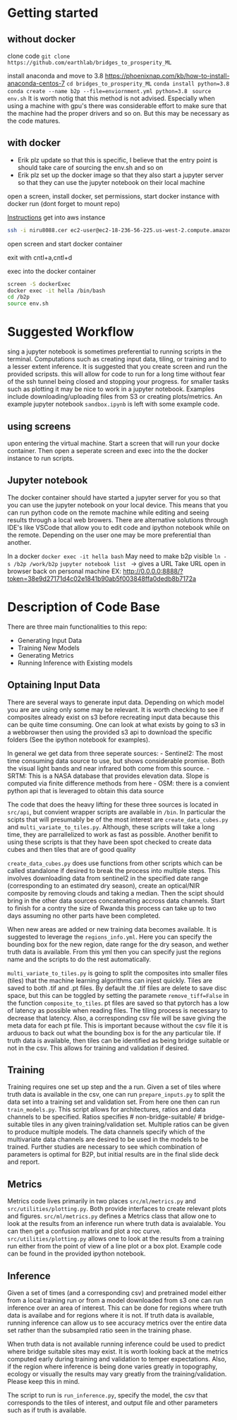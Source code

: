 # 
# Getting started 
## without docker 

clone code 
`git clone https://github.com/earthlab/bridges_to_prosperity_ML`

install anaconda and move to 3.8
<https://phoenixnap.com/kb/how-to-install-anaconda-centos-7>
`cd bridges_to_prosperity_ML`
`conda install python=3.8`
`conda create --name b2p --file=enviornment.yml python=3.8 ` 
`source env.sh`
It is worth notig that this method is not advised. Especially when using a machine with gpu's there was considerable effort to make sure that the machine had the proper drivers and so on. But this may be necessary as the code matures.

## with docker

* Erik plz update so that this is specific, I believe that the entry point is should take care of sourcing the env.sh and so on
* Erik plz set up the docker image so that they also start a jupyter server so that they can use the jupyter notebook on their local machine 

open a screen, install docker, set permissions, start docker instance with docker run (dont forget to mount repo)

[Instructions](https://docs.google.com/document/d/1SiW0amSxxCDKeDycJTu-SBKYeerSx2lM9a7lR_F3PYs/edit#)
get into aws instance
``` bash 
ssh -i niru8088.cer ec2-user@ec2-18-236-56-225.us-west-2.compute.amazonaws.com 
```

open screen and start docker container
<!-- ``` bash 
screen -S dockerRun
sudo yum update 
sudo amazon-linux-extras install docker
sudo service docker start
sudo chmod 666 /var/run/docker.sock
docker system prune
'
docker run --name hella --hostname localhost -v $PWD/bridges_to_prosperity_ML:/b2p -it -p 8888:8888 earthlab/earth-analytics-python-env
``` -->
exit with cntl+a,cntl+d

exec into the docker container
``` bash 
screen -S dockerExec
docker exec -it hella /bin/bash
cd /b2p
source env.sh
```

# Suggested Workflow 

sing a jupyter notebook is sometimes preferential to running scripts in the terminal. Computations such as creating input data, tiling, or training and to a lesser extent inference. It is suggested that you create screen and run the provided scripsts. this will allow for code to run for a long time without fear of the ssh tunnel being closed and stopping your progress. for smaller tasks such as plotting it may be nice to work in a jupyter notebook. Examples include downloading/uploading files from S3 or creating plots/metrics. An example jupyter notebook `sandbox.ipynb` is left with some example code.

## using screens
upon entering the virtual machine. Start a screen that will run your docke container. Then open a seperate screen and exec into the the docker instance to run scripts.

## Jupyter notebook
The docker container should have started a jupyter server for you so that you can use the jupyter notebook on your local device. This means that you can run python code on the remote machine while editing and seeing results through a local web browers. There are alternative solutions through IDE's like VSCode that allow you to edit code and ipython notebook while on the remote. Depending on the user one may be more preferential than another. 

In a docker 
`docker exec -it hella bash`
May need to make b2p visible
`ln -s /b2p /work/b2p`
`jupyter notebook list `  -> gives a URL 
Take URL open in browser back on personal machine
EX: http://0.0.0.0:8888/?token=38e9d27171d4c02e1841b90ab5f003848ffa0dedb8b7172a

# Description of Code Base

There are three main functionalities to this repo: 
- Generating Input Data
- Training New Models
- Generating Metrics
- Running Inference with Existing models

## Optaining Input Data

There are several ways to generate input data. Depending on which model you are are using only some may be relevant. It is worth checking to see if composites already exist on s3 before recreating input data because this can be quite time consuming. One can look at what exists by going to s3 in a webbrowser then using the provided s3 api to download the specific folders (See the ipython notebook for examples).

In general we get data from three seperate sources:
    - Sentinel2: The most time consuming data source to use, but shows considerable promise. Both the visual light bands and near infrared both come from this source.
    - SRTM: This is a NASA database that provides elevation data. Slope is computed via finite difference methods from here
    - OSM: there is a convient python api that is leveraged to obtain this data source

The code that does the heavy lifting for these three sources is located in `src/api`, but convient wrapper scripts are available in `/bin`. In particular the scipts that will presumably be of the most interest are `create_data_cubes.py` and `multi_variate_to_tiles.py`. Although, these scripts will take a long time, they are parrallelized to work as fast as possible. Another benifit to using these scripts is that they have been spot checked to create data cubes and then tiles that are of good quality

`create_data_cubes.py` does use functions from other scripts which can be called standalone if desired to break the process into multiple steps. This involves downloading data from sentinel2 in the specified date range (corresponding to an estimated dry season), create an optical/NIR composite by removing clouds and taking a median. Then the scipt should bring in the other data sources concatenating accross data channels. Start to finish for a contry the size of Rwanda this process can take up to two days assuming no other parts have been completed.

When new areas are added or new training data becomes available. It is suggested to leverage the `regions_info.yml`. Here you can specify the bounding box for the new region, date range for the dry season, and wether truth data is available. From this yml then you can specify just the regions name and the scripts to do the rest automatically. 

`multi_variate_to_tiles.py` is going to split the composites into smaller files (tiles) that the machine learning algorithms can injest quickly. Tiles are saved to both .tif and .pt files. By default the .tif files are delete to save disc space, but this can be toggled by setting the paramete `remove_tiff=False` in the function `composite_to_tiles`. pt files are saved so that pytorch has a low of latency as possible when reading files. The tiling process is necessary to decrease that latency. Also, a corresponding csv file will be save giving the meta data for each pt file. This is important because without the csv file it is arduous to back out what the bounding box is for the any particular tile. If truth data is available, then tiles can be identified as being bridge suitable or not in the csv. This allows for training and validation if desired.

## Training 

Training requires one set up step and the a run. Given a set of tiles where truth data is available in the csv, one can run `prepare_inputs.py` to split the data set into a training set and validation set. From here one then can run `train_models.py`. This script allows for architectures, ratios and data channels to be specified. Ratios specifies # non-bridge-suitable/ # bridge-suitable tiles in any given training/validation set. Multiple ratios can be given to produce multiple models. The data channels specify which of the multivariate data channels are desired to be used in the models to be trained. Further studies are necessary to see which combination of parameters is optimal for B2P, but initial results are in the final slide deck and report. 

## Metrics 

Metrics code lives primarily in two places `src/ml/metrics.py` and `src/utilities/plotting.py`. Both provide interfaces to create relevant plots and figures. `src/ml/metrics.py` defines a Metrics class that allow one to look at the results from an inference run where truth data is avaialable. You can then get a confusion matrix and plot a roc curve. `src/utilities/plotting.py` allows one to look at the results from a training run either from the point of view of a line plot or a box plot. Example code can be found in the provided ipython notebook. 

## Inference

Given a set of times (and a corresponding csv) and pretrained model either from a local training run or from a model downloaded from s3 one can run inference over an area of interest. This can be done for regions where truth data is availabe and for regions where it is not. If truth data is available, running inference can allow us to see accuracy metrics over the entire data set rather than the subsampled ratio seen in the training phase. 

When truth data is not available running inference could be used to predict where bridge suitable sites may exist. It is worth looking back at the metrics computed early during training and validation to temper expectations. Also, if the region where inference is being done varies greatly in topography, ecology or visually the results may vary greatly from the training/validation. Please keep this in mind.

The script to run is `run_inference.py`, specify the model, the csv that corresponds to the tiles of interest, and output file and other parameters such as if truth is available. 